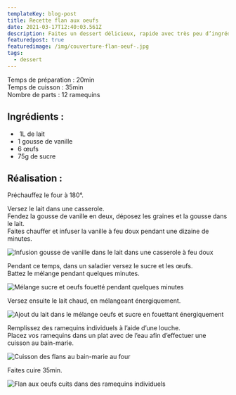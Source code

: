 ```yaml
---
templateKey: blog-post
title: Recette flan aux oeufs
date: 2021-03-17T12:40:03.561Z
description: Faites un dessert délicieux, rapide avec très peu d’ingrédients !
featuredpost: true
featuredimage: /img/couverture-flan-oeuf-.jpg
tags:
  - dessert
---
```

Temps de préparation : 20min\
Temps de cuisson : 35min\
Nombre de parts : 12 ramequins

## Ingrédients :

*  1L de lait
* 1 gousse de vanille
* 6 œufs
* 75g de sucre

## Réalisation :

Préchauffez le four à 180°.

Versez le lait dans une casserole.\
Fendez la gousse de vanille en deux, déposez les graines et la gousse dans le lait.\
Faites chauffer et infuser la vanille à feu doux pendant une dizaine de minutes. 

![Infusion gousse de vanille dans le lait dans une casserole à feu doux](/img/lait-infusé-vanille.jpg "Lait")

Pendant ce temps, dans un saladier versez le sucre et les œufs.\
Battez le mélange pendant quelques minutes.

![Mélange sucre et oeufs fouetté pendant quelques minutes ](/img/melange-œuf-sucre-.jpg "Mélange sucre et oeufs ")

Versez ensuite le lait chaud, en mélangeant énergiquement.

![Ajout du lait dans le mélange oeufs et sucre en fouettant énergiquement ](/img/ajout-lait.jpg "Préparation flan ")

Remplissez des ramequins individuels à l’aide d’une louche.\
Placez vos ramequins dans un plat avec de l’eau afin d’effectuer une cuisson au bain-marie.

![Cuisson des flans au bain-marie au four ](/img/cuisson-flan-oeuf.jpg "Cuisson des flans")

Faites cuire 35min.

![Flan aux oeufs cuits dans des ramequins individuels ](/img/flan-œuf-cuit.jpg "Flan aux oeufs ")
